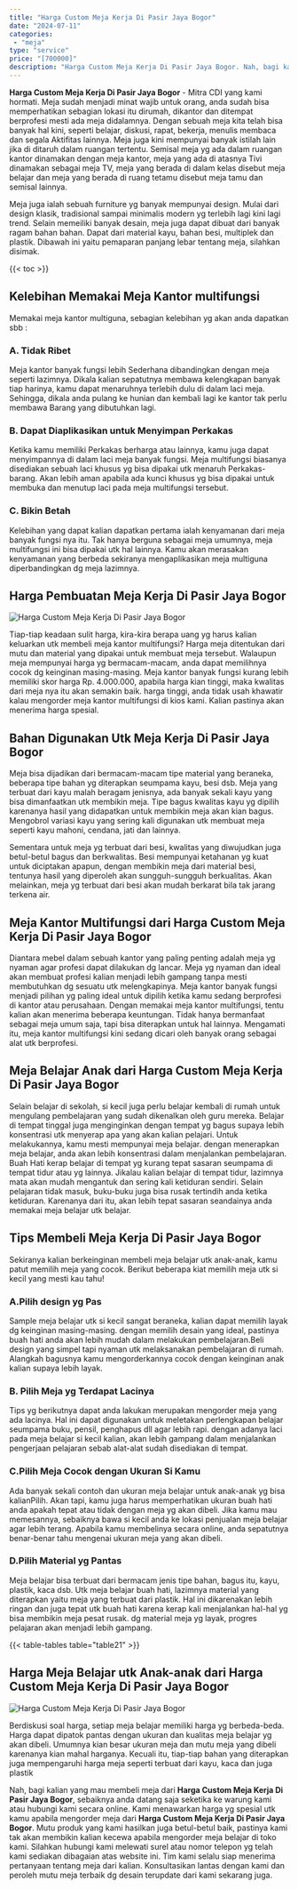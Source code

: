 ```yaml
---
title: "Harga Custom Meja Kerja Di Pasir Jaya Bogor"
date: "2024-07-11"
categories:
 - "meja"
type: "service"
price: "[700000]"
description: "Harga Custom Meja Kerja Di Pasir Jaya Bogor. Nah, bagi kalian yang mau membeli meja dari **Harga Custom Meja Kerja Di Pasir Jaya Bogor**, sebaiknya anda data..."
---
```


**Harga Custom Meja Kerja Di Pasir Jaya Bogor** - Mitra CDI yang kami hormati. Meja sudah menjadi minat wajib untuk orang, anda sudah bisa memperhatikan sebagian lokasi itu dirumah, dikantor dan ditempat berprofesi mesti ada meja didalamnya. Dengan sebuah meja kita telah bisa banyak hal kini, seperti belajar, diskusi, rapat, bekerja, menulis membaca dan segala Aktifitas lainnya. Meja juga kini mempunyai banyak istilah lain jika di ditaruh dalam ruangan tertentu. Semisal meja yg ada dalam ruangan kantor dinamakan dengan meja kantor, meja yang ada di atasnya Tivi dinamakan sebagai meja TV, meja yang berada di dalam kelas disebut meja belajar dan meja yang berada di ruang tetamu disebut meja tamu dan semisal lainnya.

Meja juga ialah sebuah furniture yg banyak mempunyai design. Mulai dari design klasik, tradisional sampai minimalis modern yg terlebih lagi kini lagi trend. Selain memeiliki banyak desain, meja juga dapat dibuat dari banyak ragam bahan bahan. Dapat dari material kayu, bahan besi, multiplek dan plastik. Dibawah ini yaitu pemaparan panjang lebar tentang meja, silahkan disimak.

{{< toc >}}

## Kelebihan Memakai Meja Kantor multifungsi

Memakai meja kantor multiguna, sebagian kelebihan yg akan anda dapatkan sbb :

### A. Tidak Ribet

Meja kantor banyak fungsi lebih Sederhana dibandingkan dengan meja seperti lazimnya. Dikala kalian sepatutnya membawa kelengkapan banyak tiap harinya, kamu dapat menaruhnya terlebih dulu di dalam laci meja. Sehingga, dikala anda pulang ke hunian dan kembali lagi ke kantor tak perlu membawa Barang yang dibutuhkan lagi.

### B. Dapat Diaplikasikan untuk Menyimpan Perkakas

Ketika kamu memiliki Perkakas berharga atau lainnya, kamu juga dapat menyimpannya di dalam laci meja banyak fungsi. Meja multifungsi biasanya disediakan sebuah laci khusus yg bisa dipakai utk menaruh Perkakas-barang. Akan lebih aman apabila ada kunci khusus yg bisa dipakai untuk membuka dan menutup laci pada meja multifungsi tersebut.

### C. Bikin Betah

Kelebihan yang dapat kalian dapatkan pertama ialah kenyamanan dari meja banyak fungsi nya itu. Tak hanya berguna sebagai meja umumnya, meja multifungsi ini bisa dipakai utk hal lainnya. Kamu akan merasakan kenyamanan yang berbeda sekiranya mengaplikasikan meja multiguna diperbandingkan dg meja lazimnya.

## Harga Pembuatan Meja Kerja Di Pasir Jaya Bogor

![Harga Custom Meja Kerja Di Pasir Jaya Bogor](/images/meja/meja-dewasa-017.jpg)

Tiap-tiap keadaan sulit harga, kira-kira berapa uang yg harus kalian keluarkan utk membeli meja kantor multifungsi? Harga meja ditentukan dari mutu dan material yang dipakai untuk membuat meja tersebut. Walaupun meja mempunyai harga yg bermacam-macam, anda dapat memilihnya cocok dg keinginan masing-masing. Meja kantor banyak fungsi kurang lebih memiliki skor harga Rp. 4.000.000, apabila harga kian tinggi, maka kwalitas dari meja nya itu akan semakin baik. harga tinggi, anda tidak usah khawatir kalau mengorder meja kantor multifungsi di kios kami. Kalian pastinya akan menerima harga spesial.

## Bahan Digunakan Utk Meja Kerja Di Pasir Jaya Bogor

Meja bisa dijadikan dari bermacam-macam tipe material yang beraneka, beberapa tipe bahan yg diterapkan seumpama kayu, besi dsb. Meja yang terbuat dari kayu malah beragam jenisnya, ada banyak sekali kayu yang bisa dimanfaatkan utk membikin meja. Tipe bagus kwalitas kayu yg dipilih karenanya hasil yang didapatkan untuk membikin meja akan kian bagus. Mengobrol variasi kayu yang sering kali digunakan utk membuat meja seperti kayu mahoni, cendana, jati dan lainnya.

Sementara untuk meja yg terbuat dari besi, kwalitas yang diwujudkan juga betul-betul bagus dan berkwalitas. Besi mempunyai ketahanan yg kuat untuk diciptakan apapun, dengan membikin meja dari material besi, tentunya hasil yang diperoleh akan sungguh-sungguh berkualitas. Akan melainkan, meja yg terbuat dari besi akan mudah berkarat bila tak jarang terkena air.

## Meja Kantor Multifungsi dari Harga Custom Meja Kerja Di Pasir Jaya Bogor

Diantara mebel dalam sebuah kantor yang paling penting adalah meja yg nyaman agar profesi dapat dilakukan dg lancar. Meja yg nyaman dan ideal akan membuat profesi kalian menjadi lebih gampang tanpa mesti membutuhkan dg sesuatu utk melengkapinya. Meja kantor banyak fungsi menjadi pilihan yg paling ideal untuk dipilih ketika kamu sedang berprofesi di kantor atau perusahaan. Dengan memakai meja kantor multifungsi, tentu kalian akan menerima beberapa keuntungan. Tidak hanya bermanfaat sebagai meja umum saja, tapi bisa diterapkan untuk hal lainnya. Mengamati itu, meja kantor multifungsi kini sedang dicari oleh banyak orang sebagai alat utk berprofesi.

## Meja Belajar Anak dari Harga Custom Meja Kerja Di Pasir Jaya Bogor

Selain belajar di sekolah, si kecil juga perlu belajar kembali di rumah untuk mengulang pembelajaran yang sudah dikenalkan oleh guru mereka. Belajar di tempat tinggal juga menginginkan dengan tempat yg bagus supaya lebih konsentrasi utk menyerap apa yang akan kalian pelajari. Untuk melakukannya, kamu mesti mempunyai meja belajar. dengan menerapkan meja belajar, anda akan lebih konsentrasi dalam menjalankan pembelajaran. Buah Hati kerap belajar di tempat yg kurang tepat sasaran seumpama di tempat tidur atau yg lainnya. Jikalau kalian belajar di tempat tidur, lazimnya mata akan mudah mengantuk dan sering kali ketiduran sendiri. Selain pelajaran tidak masuk, buku-buku juga bisa rusak tertindih anda ketika ketiduran. Karenanya dari itu, akan lebih tepat sasaran seandainya anda memakai meja belajar utk belajar.

## Tips Membeli Meja Kerja Di Pasir Jaya Bogor

Sekiranya kalian berkeinginan membeli meja belajar utk anak-anak, kamu patut memilih meja yang cocok. Berikut beberapa kiat memilih meja utk si kecil yang mesti kau tahu!

### A.Pilih design yg Pas

Sample meja belajar utk si kecil sangat beraneka, kalian dapat memilih layak dg keinginan masing-masing. dengan memilih desain yang ideal, pastinya buah hati anda akan lebih mudah dalam melakukan pembelajaran.Beli design yang simpel tapi nyaman utk melaksanakan pembelajaran di rumah. Alangkah bagusnya kamu mengorderkannya cocok dengan keinginan anak kalian supaya lebih layak.

### B. Pilih Meja yg Terdapat Lacinya

Tips yg berikutnya dapat anda lakukan merupakan mengorder meja yang ada lacinya. Hal ini dapat digunakan untuk meletakan perlengkapan belajar seumpama buku, pensil, penghapus dll agar lebih rapi. dengan adanya laci pada meja belajar si kecil kalian, akan lebih gampang dalam menjalankan pengerjaan pelajaran sebab alat-alat sudah disediakan di tempat.

### C.Pilih Meja Cocok dengan Ukuran Si Kamu

Ada banyak sekali contoh dan ukuran meja belajar untuk anak-anak yg bisa kalianPilih. Akan tapi, kamu juga harus memperhatikan ukuran buah hati anda apakah tepat atau tidak dengan meja yg akan dibeli. Jika kamu mau memesannya, sebaiknya bawa si kecil anda ke lokasi penjualan meja belajar agar lebih terang. Apabila kamu membelinya secara online, anda sepatutnya benar-benar tahu mengenai ukuran meja yang akan dibeli.

### D.Pilih Material yg Pantas

Meja belajar bisa terbuat dari bermacam jenis tipe bahan, bagus itu, kayu, plastik, kaca dsb. Utk meja belajar buah hati, lazimnya material yang diterapkan yaitu meja yang terbuat dari plastik. Hal ini dikarenakan lebih ringan dan juga tepat utk buah hati karena kerap kali menjalankan hal-hal yg bisa membikin meja pesat rusak. dg material meja yg layak, progres pelajaran akan menjadi lebih gampang.

{{< table-tables table="table21" >}}

## Harga Meja Belajar utk Anak-anak dari Harga Custom Meja Kerja Di Pasir Jaya Bogor

![Harga Custom Meja Kerja Di Pasir Jaya Bogor](/images/meja/meja-anak-016.jpg)

Berdiskusi soal harga, setiap meja belajar memiliki harga yg berbeda-beda. Harga dapat dipatok pantas dengan ukuran dan kualitas meja belajar yg akan dibeli. Umumnya kian besar ukuran meja dan mutu meja yang dibeli karenanya kian mahal harganya. Kecuali itu, tiap-tiap bahan yang diterapkan juga mempengaruhi harga meja seperti terbuat dari kayu, kaca dan juga plastik

Nah, bagi kalian yang mau membeli meja dari **Harga Custom Meja Kerja Di Pasir Jaya Bogor**, sebaiknya anda datang saja seketika ke warung kami atau hubungi kami secara online. Kami menawarkan harga yg spesial utk kamu apabila mengorder meja dari **Harga Custom Meja Kerja Di Pasir Jaya Bogor**. Mutu produk yang kami hasilkan juga betul-betul baik, pastinya kami tak akan membikin kalian kecewa apabila mengorder meja belajar di toko kami. Silahkan hubungi kami melewati surel atau nomor telepon yg telah kami sediakan dibagaian atas website ini. Tim kami selalu siap menerima pertanyaan tentang meja dari kalian. Konsultasikan lantas dengan kami dan peroleh mutu meja terbaik dg desain terupdate dari kami sekarang juga.
